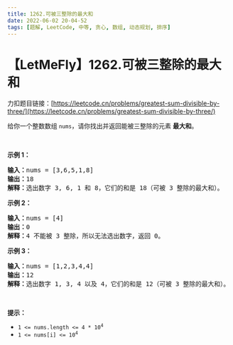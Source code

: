 ```yaml
---
title: 1262.可被三整除的最大和
date: 2022-06-02 20-04-52
tags: [题解, LeetCode, 中等, 贪心, 数组, 动态规划, 排序]
---
```


# 【LetMeFly】1262.可被三整除的最大和

力扣题目链接：[https://leetcode.cn/problems/greatest-sum-divisible-by-three/](https://leetcode.cn/problems/greatest-sum-divisible-by-three/)

<p>给你一个整数数组&nbsp;<code>nums</code>，请你找出并返回能被三整除的元素 <strong>最大和</strong>。</p>

<ol>
</ol>

<p>&nbsp;</p>

<p><strong class="example">示例 1：</strong></p>

<pre>
<strong>输入：</strong>nums = [3,6,5,1,8]
<strong>输出：</strong>18
<strong>解释：</strong>选出数字 3, 6, 1 和 8，它们的和是 18（可被 3 整除的最大和）。</pre>

<p><strong class="example">示例 2：</strong></p>

<pre>
<strong>输入：</strong>nums = [4]
<strong>输出：</strong>0
<strong>解释：</strong>4 不能被 3 整除，所以无法选出数字，返回 0。
</pre>

<p><strong class="example">示例 3：</strong></p>

<pre>
<strong>输入：</strong>nums = [1,2,3,4,4]
<strong>输出：</strong>12
<strong>解释：</strong>选出数字 1, 3, 4 以及 4，它们的和是 12（可被 3 整除的最大和）。
</pre>

<p>&nbsp;</p>

<p><strong>提示：</strong></p>

<ul>
	<li><code>1 &lt;= nums.length &lt;= 4 * 10<sup>4</sup></code></li>
	<li><code>1 &lt;= nums[i] &lt;= 10<sup>4</sup></code></li>
</ul>


    